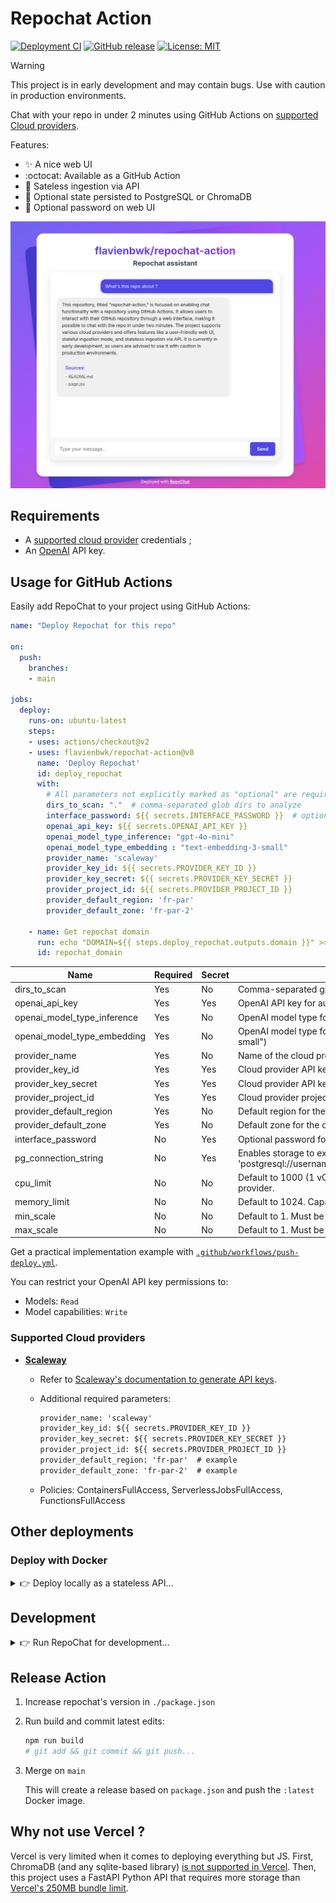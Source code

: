 # Repochat Action

[![Deployment CI](https://github.com/flavienbwk/repochat-action/actions/workflows/push-deploy.yml/badge.svg)](https://github.com/flavienbwk/repochat-action/actions/workflows/push-deploy.yml)
[![GitHub release](https://img.shields.io/github/v/release/flavienbwk/repochat-action)](https://github.com/flavienbwk/repochat-action/releases/latest)
[![License: MIT](https://img.shields.io/badge/License-MIT-yellow.svg)](https://opensource.org/licenses/MIT)

> [!WARNING]
> This project is in early development and may contain bugs. Use with caution in production environments.

Chat with your repo in under 2 minutes using GitHub Actions on [supported Cloud providers](#supported-cloud-providers).

Features:

- :sparkles: A nice web UI
- :octocat: Available as a GitHub Action
- :arrows_counterclockwise: Sateless ingestion via API
- :floppy_disk: Optional state persisted to PostgreSQL or ChromaDB
- :closed_lock_with_key: Optional password on web UI

![RepoChat interface example](./media/screenshot.png)

## Requirements

- A [supported cloud provider](#supported-cloud-providers) credentials ;
- An [OpenAI](https://openai.com/api/) API key.

## Usage for GitHub Actions

Easily add RepoChat to your project using GitHub Actions:

```yaml
name: "Deploy Repochat for this repo"

on:
  push:
    branches:
    - main

jobs:
  deploy:
    runs-on: ubuntu-latest
    steps:
    - uses: actions/checkout@v2
    - uses: flavienbwk/repochat-action@v0
      name: 'Deploy Repochat'
      id: deploy_repochat
      with:
        # All parameters not explicitly marked as "optional" are required
        dirs_to_scan: "."  # comma-separated glob dirs to analyze
        interface_password: ${{ secrets.INTERFACE_PASSWORD }}  # optional
        openai_api_key: ${{ secrets.OPENAI_API_KEY }}
        openai_model_type_inference: "gpt-4o-mini"
        openai_model_type_embedding : "text-embedding-3-small"
        provider_name: 'scaleway'
        provider_key_id: ${{ secrets.PROVIDER_KEY_ID }}
        provider_key_secret: ${{ secrets.PROVIDER_KEY_SECRET }}
        provider_project_id: ${{ secrets.PROVIDER_PROJECT_ID }}
        provider_default_region: 'fr-par'
        provider_default_zone: 'fr-par-2'

    - name: Get repochat domain
      run: echo "DOMAIN=${{ steps.deploy_repochat.outputs.domain }}" >> $GITHUB_OUTPUT
      id: repochat_domain
```

| Name                        | Required | Secret | Description                                                                                              |
| --------------------------- | -------- | ------ | -------------------------------------------------------------------------------------------------------- |
| dirs_to_scan                | Yes      | No     | Comma-separated glob directories to analyze                                                              |
| openai_api_key              | Yes      | Yes    | OpenAI API key for authentication                                                                        |
| openai_model_type_inference | Yes      | No     | OpenAI model type for inference (e.g., "gpt-4o-mini")                                                    |
| openai_model_type_embedding | Yes      | No     | OpenAI model type for embedding (e.g., "text-embedding-3-small")                                         |
| provider_name               | Yes      | No     | Name of the cloud provider (e.g., 'scaleway')                                                            |
| provider_key_id             | Yes      | Yes    | Cloud provider API key ID                                                                                |
| provider_key_secret         | Yes      | Yes    | Cloud provider API key secret                                                                            |
| provider_project_id         | Yes      | Yes    | Cloud provider project ID                                                                                |
| provider_default_region     | Yes      | No     | Default region for the cloud provider (e.g., 'fr-par')                                                   |
| provider_default_zone       | Yes      | No     | Default zone for the cloud provider (e.g., 'fr-par-2')                                                   |
| interface_password          | No       | Yes    | Optional password for the interface                                                                      |
| pg_connection_string        | No       | Yes    | Enables storage to external PG DB (format: 'postgresql://username:password@hostname:port/database_name') |
| cpu_limit                   | No       | No     | Default to 1000 (1 vCPU). Capabilities depend on the Cloud provider.                                     |
| memory_limit                | No       | No     | Default to 1024. Capabilities depend on the Cloud provider.                                              |
| min_scale                   | No       | No     | Default to 1. Must be left to 1 if not using the PG connection.                                          |
| max_scale                   | No       | No     | Default to 1. Must be left to 1 if not using the PG connection.                                          |

Get a practical implementation example with [`.github/workflows/push-deploy.yml`](./.github/workflows/push-deploy.yml#L76).

You can restrict your OpenAI API key permissions to:

- Models: `Read`
- Model capabilities: `Write`

### Supported Cloud providers

- **[Scaleway](https://www.scaleway.com/en/)**
  - Refer to [Scaleway's documentation to generate API keys](https://www.scaleway.com/en/docs/identity-and-access-management/iam/how-to/create-api-keys/).
  - Additional required parameters:

    ```txt
    provider_name: 'scaleway'
    provider_key_id: ${{ secrets.PROVIDER_KEY_ID }}
    provider_key_secret: ${{ secrets.PROVIDER_KEY_SECRET }}
    provider_project_id: ${{ secrets.PROVIDER_PROJECT_ID }}
    provider_default_region: 'fr-par'  # example
    provider_default_zone: 'fr-par-2'  # example
    ```

  - Policies: ContainersFullAccess, ServerlessJobsFullAccess, FunctionsFullAccess

## Other deployments

### Deploy with Docker

<details>
<summary>👉 Deploy locally as a stateless API...</summary>

1. Copy and update env variables

    ```bash
    cp .env.example .env
    ```

2. Run the Docker container

    ```bash
    docker compose up --build -d
    ```

3. Inject data taking example on the [Python](./scripts/ingest-docs-api.py) or [JS](./scripts/ingest-docs-api.js) scripts

4. Access the app at `http://localhost:3001`

</details>

## Development

<details>
<summary>👉 Run RepoChat for development...</summary>

1. Clone this repo

    ```bash
    git@github.com:flavienbwk/repochat-action.git
    ```

2. Copy and update env variables

    ```bash
    cp .env.example .env
    ```

3. Run the local stack

    ```bash
    make dev
    ```

4. Access the app at `http://127.0.0.1:3000`

</details>

## Release Action

1. Increase repochat's version in `./package.json`

2. Run build and commit latest edits:

    ```bash
    npm run build
    # git add && git commit && git push...
    ```

3. Merge on `main`

    This will create a release based on `package.json` and push the `:latest` Docker image.

## Why not use Vercel ?

Vercel is very limited when it comes to deploying everything but JS. First, ChromaDB (and any sqlite-based library) [is not supported in Vercel](https://vercel.community/t/is-vercel-incompatible-with-chromadb-sqlite/787). Then, this project uses a FastAPI Python API that requires more storage than [Vercel's 250MB bundle limit](https://vercel.com/docs/functions/runtimes#bundle-size-limits).
